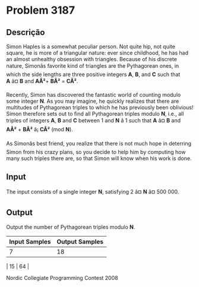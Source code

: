 # Problem 3187

Descrição
----------

Simon Haples is a somewhat peculiar person. Not quite hip, not quite square, he is more of a triangular nature: ever since childhood, he has had an almost unhealthy obsession with triangles. Because of his discrete nature, Simonâs favorite kind of triangles are the Pythagorean ones, in which the side lengths are three positive integers **A**, **B**, and **C** such that **A** â¤ **B** and **AÂ²**+ **BÂ²** = **CÂ²**.

Recently, Simon has discovered the fantastic world of counting modulo some integer **N**. As you may imagine, he quickly realizes that there are multitudes of Pythagorean triples to which he has previously been oblivious! Simon therefore sets out to find all Pythagorean triples modulo **N**, i.e., all triples of integers **A**, **B** and **C** between 1 and **N** â 1 such that **A** â¤ **B** and **AÂ²** + **BÂ²** â¡ **CÂ²** (mod **N**).

As Simonâs best friend, you realize that there is not much hope in deterring Simon from his crazy plans, so you decide to help him by computing how many such triples there are, so that Simon will know when his work is done.

Input
-----

The input consists of a single integer **N**, satisfying 2 â¤ **N** â¤ 500 000.

Output
------

Output the number of Pythagorean triples modulo **N**.


| Input Samples | Output Samples |
| --- | --- |
| 7 | 18 |

| 15 | 64 |

Nordic Collegiate Programming Contest 2008

